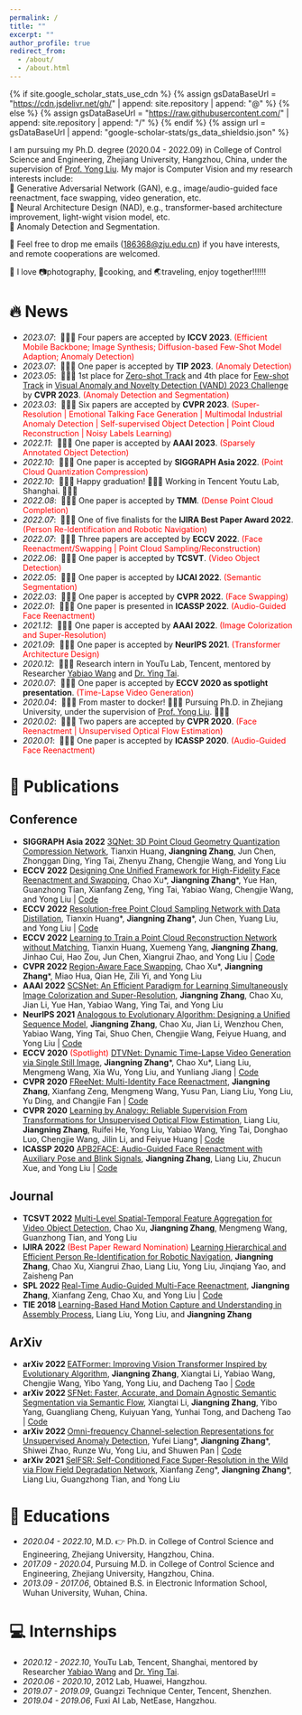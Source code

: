 ```yaml
---
permalink: /
title: ""
excerpt: ""
author_profile: true
redirect_from: 
  - /about/
  - /about.html
---
```


{% if site.google_scholar_stats_use_cdn %}
{% assign gsDataBaseUrl = "https://cdn.jsdelivr.net/gh/" | append: site.repository | append: "@" %}
{% else %}
{% assign gsDataBaseUrl = "https://raw.githubusercontent.com/" | append: site.repository | append: "/" %}
{% endif %}
{% assign url = gsDataBaseUrl | append: "google-scholar-stats/gs_data_shieldsio.json" %}

<span class='anchor' id='about-me'></span>


<!--
### Hi there 👋
**zhangzjn/zhangzjn** is a ✨ _special_ ✨ repository because its `README.md` (this file) appears on your GitHub profile.

Here are some ideas to get you started:

- 🔭 I’m currently working on ...
- 🌱 I’m currently learning ...
- 👯 I’m looking to collaborate on ...
- 🤔 I’m looking for help with ...
- 💬 Ask me about ...
- 📫 How to reach me: ...
- 😄 Pronouns: ...
- ⚡ Fun fact: ...

https://www.emojiall.com/zh-hans/all-cate
-->

I am pursuing my Ph.D. degree (2020.04 - 2022.09) in College of Control Science and Engineering, Zhejiang University, Hangzhou, China, under the supervision of [Prof. Yong Liu](https://april.zju.edu.cn/our-team/). My major is Computer Vision and my research interests include:<br>
🌱 Generative Adversarial Network (GAN), e.g., image/audio-guided face reenactment, face swapping, video generation, etc.<br>
🌱 Neural Architecture Design (NAD), e.g., transformer-based architecture improvement, light-wight vision model, etc.<br>
🌱 Anomaly Detection and Segmentation.

💬 Feel free to drop me emails (186368@zju.edu.cn) if you have interests, and remote cooperations are welcomed.

💖 I love 📷photography, 🍲cooking, and 🌏traveling, enjoy together!!!!!!

<!-- My research interest includes neural machine translation and computer vision. I have published more than 100 papers at the top international AI conferences with total <a href='https://scholar.google.com/citations?user=DhtAFkwAAAAJ'>google scholar citations <strong><span id='total_cit'>260000+</span></strong></a> (You can also use google scholar badge <a href='https://scholar.google.com/citations?user=DhtAFkwAAAAJ'><img src="https://img.shields.io/endpoint?url={{ url | url_encode }}&logo=Google%20Scholar&labelColor=f6f6f6&color=9cf&style=flat&label=citations"></a>). -->


# 🔥 News
- *2023.07*: &nbsp;🎉🎉🎉 Four papers are accepted by <strong>ICCV 2023</strong>. <span style="color:red">(Efficient Mobile Backbone; Image Synthesis; Diffusion-based Few-Shot Model Adaption; Anomaly Detection)</span>
- *2023.07*: &nbsp;🎉🎉🎉 One paper is accepted by <strong>TIP 2023</strong>. <span style="color:red">(Anomaly Detection)</span>
- *2023.05*: &nbsp;🎉🎉🎉 1st place for [Zero-shot Track](https://codalab.lisn.upsaclay.fr/competitions/12499#results) and 4th place for [Few-shot Track](https://codalab.lisn.upsaclay.fr/competitions/12500#results) in [Visual Anomaly and Novelty Detection (VAND) 2023 Challenge](https://sites.google.com/view/vand-cvpr23/home) by <strong>CVPR 2023</strong>. <span style="color:red">(Anomaly Detection and Segmentation)</span>
- *2023.03*: &nbsp;🎉🎉🎉 Six papers are accepted by <strong>CVPR 2023</strong>. <span style="color:red">(Super-Resolution | Emotional Talking Face Generation | Multimodal Industrial Anomaly Detection | Self-supervised Object Detection | Point Cloud Reconstruction | Noisy Labels Learning)</span>
- *2022.11*: &nbsp;🎉🎉🎉 One paper is accepted by <strong>AAAI 2023</strong>. <span style="color:red">(Sparsely Annotated Object Detection)</span>
- *2022.10*: &nbsp;🎉🎉🎉 One paper is accepted by <strong>SIGGRAPH Asia 2022</strong>. <span style="color:red">(Point Cloud Quantization Compression)</span>
- *2022.10*: &nbsp;🎉🎉🎉 Happy graduation! 🎉🎉🎉 Working in Tencent Youtu Lab, Shanghai. 🔭🔭🔭
- *2022.08*: &nbsp;🎉🎉🎉 One paper is accepted by <strong>TMM</strong>. <span style="color:red">(Dense Point Cloud Completion)</span>
- *2022.07*: &nbsp;🎉🎉🎉 One of five finalists for the <strong>IJIRA Best Paper Award 2022</strong>. <span style="color:red">(Person Re-Identification and Robotic Navigation)</span>
- *2022.07*: &nbsp;🎉🎉🎉 Three papers are accepted by <strong>ECCV 2022</strong>. <span style="color:red">(Face Reenactment/Swapping | Point Cloud Sampling/Reconstruction)</span>
- *2022.06*: &nbsp;🎉🎉🎉 One paper is accepted by <strong>TCSVT</strong>. <span style="color:red">(Video Object Detection)</span>
- *2022.05*: &nbsp;🎉🎉🎉 One paper is accepted by <strong>IJCAI 2022</strong>. <span style="color:red">(Semantic Segmentation)</span>
- *2022.03*: &nbsp;🎉🎉🎉 One paper is accepted by <strong>CVPR 2022</strong>. <span style="color:red">(Face Swapping)</span>
- *2022.01*: &nbsp;🎉🎉🎉 One paper is presented in <strong>ICASSP 2022</strong>. <span style="color:red">(Audio-Guided Face Reenactment)</span>
- *2021.12*: &nbsp;🎉🎉🎉 One paper is accepted by <strong>AAAI 2022</strong>. <span style="color:red">(Image Colorization and Super-Resolution)</span>
- *2021.09*: &nbsp;🎉🎉🎉 One paper is accepted by <strong>NeurIPS 2021</strong>. <span style="color:red">(Transformer Architecture Design)</span>
- *2020.12*: &nbsp;🎉🎉🎉 Research intern in YouTu Lab, Tencent, mentored by Researcher [Yabiao Wang](https://scholar.google.com.hk/citations?hl=zh-CN&user=xiK4nFUAAAAJ) and [Dr. Ying Tai](https://tyshiwo.github.io/).
- *2020.07*: &nbsp;🎉🎉🎉 One paper is accepted by <strong>ECCV 2020 as spotlight presentation</strong>. <span style="color:red">(Time-Lapse Video Generation)</span>
- *2020.04*: &nbsp;🎉🎉🎉 From master to docker! 🎉🎉🎉 Pursuing Ph.D. in Zhejiang University, under the supervision of [Prof. Yong Liu](https://april.zju.edu.cn/our-team/). 🔭🔭🔭
- *2020.02*: &nbsp;🎉🎉🎉 Two papers are accepted by <strong>CVPR 2020</strong>. <span style="color:red">(Face Reenactment | Unsupervised Optical Flow Estimation)</span>
- *2020.01*: &nbsp;🎉🎉🎉 One paper is accepted by <strong>ICASSP 2020</strong>. <span style="color:red">(Audio-Guided Face Reenactment)</span>

# 📝 Publications 

## Conference 
<ul>

<li><strong>SIGGRAPH Asia 2022</strong> <a href="https://arxiv.org">3QNet: 3D Point Cloud Geometry Quantization Compression Network</a>, Tianxin Huang, <strong>Jiangning Zhang</strong>, Jun Chen, Zhonggan Ding, Ying Tai, Zhenyu Zhang, Chengjie Wang, and Yong Liu </li>

<li><strong>ECCV 2022</strong> <a href="https://arxiv.org">Designing One Unified Framework for High-Fidelity Face Reenactment and Swapping</a>, Chao Xu*, <strong>Jiangning Zhang</strong>*, Yue Han, Guanzhong Tian, Xianfang Zeng, Ying Tai, Yabiao Wang, Chengjie Wang, and Yong Liu | <a href="https://github.com/xc-csc101/UniFace">Code</a> </li>

<li><strong>ECCV 2022</strong> <a href="https://arxiv.org">Resolution-free Point Cloud Sampling Network with Data Distillation</a>, Tianxin Huang*, <strong>Jiangning Zhang</strong>*, Jun Chen, Yuang Liu, and Yong Liu | <a href="https://github.com/Tianxinhuang/PCDNet">Code</a> </li>

<li><strong>ECCV 2022</strong> <a href="https://arxiv.org">Learning to Train a Point Cloud Reconstruction Network without Matching</a>, Tianxin Huang, Xuemeng Yang, <strong>Jiangning Zhang</strong>, Jinhao Cui, Hao Zou, Jun Chen, Xiangrui Zhao, and Yong Liu | <a href="https://github.com/Tianxinhuang/PCLossNet">Code</a> </li>

<li><strong>CVPR 2022</strong> <a href="https://ieeexplore.ieee.org/abstract/document/9552566">Region-Aware Face Swapping</a>, Chao Xu*, <strong>Jiangning Zhang</strong>*, Miao Hua, Qian He, Zili Yi, and Yong Liu </li>

<li><strong>AAAI 2022</strong> <a href="https://ojs.aaai.org/index.php/AAAI/article/view/20236">SCSNet: An Efficient Paradigm for Learning Simultaneously Image Colorization and Super-Resolution</a>, <strong>Jiangning Zhang</strong>, Chao Xu, Jian Li, Yue Han, Yabiao Wang, Ying Tai, and Yong Liu </li>

<li><strong>NeurIPS 2021</strong> <a href="https://proceedings.neurips.cc/paper/2021/hash/e02e27e04fdff967ba7d76fb24b8069d-Abstract.html">Analogous to Evolutionary Algorithm: Designing a Unified Sequence Model</a>, <strong>Jiangning Zhang</strong>, Chao Xu, Jian Li, Wenzhou Chen, Yabiao Wang, Ying Tai, Shuo Chen, Chengjie Wang, Feiyue Huang, and Yong Liu | <a href="https://github.com/TencentYoutuResearch/BaseArchitecture-EAT">Code</a> </li>

<li><strong>ECCV 2020</strong> <span style="color:red">(Spotlight)</span> <a href="https://link.springer.com/chapter/10.1007/978-3-030-58558-7_18">DTVNet: Dynamic Time-Lapse Video Generation via Single Still Image</a>, <strong>Jiangning Zhang</strong>*, Chao Xu*, Liang Liu, Mengmeng Wang, Xia Wu, Yong Liu, and Yunliang Jiang | <a href="https://github.com/zhangzjn/DTVNet">Code</a> </li>

<li><strong>CVPR 2020</strong> <a href="https://openaccess.thecvf.com/content_CVPR_2020/html/Zhang_FReeNet_Multi-Identity_Face_Reenactment_CVPR_2020_paper.html">FReeNet: Multi-Identity Face Reenactment</a>, <strong>Jiangning Zhang</strong>, Xianfang Zeng, Mengmeng Wang, Yusu Pan, Liang Liu, Yong Liu, Yu Ding, and Changjie Fan | <a href="https://github.com/zhangzjn/FReeNet">Code</a> </li>

<li><strong>CVPR 2020</strong> <a href="https://openaccess.thecvf.com/content_CVPR_2020/html/Liu_Learning_by_Analogy_Reliable_Supervision_From_Transformations_for_Unsupervised_Optical_CVPR_2020_paper.html">Learning by Analogy: Reliable Supervision From Transformations for Unsupervised Optical Flow Estimation</a>, Liang Liu, <strong>Jiangning Zhang</strong>, Ruifei He, Yong Liu, Yabiao Wang, Ying Tai, Donghao Luo, Chengjie Wang, Jilin Li, and Feiyue Huang | <a href="https://github.com/lliuz/ARFlow">Code</a> </li>

<li><strong>ICASSP 2020</strong> <a href="https://ieeexplore.ieee.org/abstract/document/9052977">APB2FACE: Audio-Guided Face Reenactment with Auxiliary Pose and Blink Signals</a>, <strong>Jiangning Zhang</strong>, Liang Liu, Zhucun Xue, and Yong Liu | <a href="https://github.com/zhangzjn/APB2Face">Code</a> </li>

</ul>

## Journal
<ul>

<li><strong>TCSVT 2022</strong> <a href="https://ieeexplore.ieee.org/abstract/document/9797768">Multi-Level Spatial-Temporal Feature Aggregation for Video Object Detection</a>, Chao Xu, <strong>Jiangning Zhang</strong>, Mengmeng Wang, Guanzhong Tian, and Yong Liu </li>

<li><strong>IJIRA 2022</strong> <span style="color:red">(Best Paper Reward Nomination)</span> <a href="https://link.springer.com/article/10.1007/s41315-021-00167-2">Learning Hierarchical and Efficient Person Re-Identification for Robotic Navigation</a>, <strong>Jiangning Zhang</strong>, Chao Xu, Xiangrui Zhao, Liang Liu, Yong Liu, Jinqiang Yao, and Zaisheng Pan </li>

<li><strong>SPL 2022 </strong> <a href="https://ieeexplore.ieee.org/abstract/document/9552566">Real-Time Audio-Guided Multi-Face Reenactment</a>, <strong>Jiangning Zhang</strong>, Xianfang Zeng, Chao Xu, and Yong Liu | <a href="https://github.com/zhangzjn/APB2FaceV2">Code</a> </li>

<li><strong>TIE 2018</strong> <a href="https://ieeexplore.ieee.org/abstract/document/8566182">Learning-Based Hand Motion Capture and Understanding in Assembly Process</a>, Liang Liu, Yong Liu, and <strong>Jiangning Zhang</strong> </li>

</ul>

## ArXiv

<ul>

<li><strong>arXiv 2022 </strong> <a href="https://arxiv.org/abs/2206.09325">EATFormer: Improving Vision Transformer Inspired by Evolutionary Algorithm</a>, <strong>Jiangning Zhang</strong>, Xiangtai Li, Yabiao Wang, Chengjie Wang, Yibo Yang, Yong Liu, and Dacheng Tao | <a href="https://https://github.com/zhangzjn/EATFormer">Code</a> </li>

<li><strong>arXiv 2022 </strong> <a href="https://arxiv.org/abs/2207.04415v1">SFNet: Faster, Accurate, and Domain Agnostic Semantic Segmentation via Semantic Flow</a>, Xiangtai Li, <strong>Jiangning Zhang</strong>, Yibo Yang, Guangliang Cheng, Kuiyuan Yang, Yunhai Tong, and Dacheng Tao | <a href="https://github.com/lxtGH/SFSegNets">Code</a> </li>

<li><strong>arXiv 2022 </strong> <a href="https://arxiv.org/abs/2203.00259">Omni-frequency Channel-selection Representations for Unsupervised Anomaly Detection</a>, Yufei Liang*, <strong>Jiangning Zhang</strong>*, Shiwei Zhao, Runze Wu, Yong Liu, and Shuwen Pan | <a href="https://github.com/zhangzjn/OCR-GAN">Code</a> </li>

<li><strong>arXiv 2021 </strong> <a href="https://arxiv.org/abs/2112.10683">SelFSR: Self-Conditioned Face Super-Resolution in the Wild via Flow Field Degradation Network</a>, Xianfang Zeng*, <strong>Jiangning Zhang</strong>*, Liang Liu, Guangzhong Tian, and Yong Liu </li>

</ul>

<!-- # 🎖 Honors and Awards
- *2021.10* Lorem ipsum dolor sit amet, consectetur adipiscing elit. Vivamus ornare aliquet ipsum, ac tempus justo dapibus sit amet. 
- *2021.09* Lorem ipsum dolor sit amet, consectetur adipiscing elit. Vivamus ornare aliquet ipsum, ac tempus justo dapibus sit amet.  -->

# 📖 Educations
- *2020.04 - 2022.10*, M.D. 👉️ Ph.D. in College of Control Science and Engineering, Zhejiang University, Hangzhou, China. 
- *2017.09 - 2020.04*, Pursuing M.D. in College of Control Science and Engineering, Zhejiang University, Hangzhou, China.
- *2013.09 - 2017.06*, Obtained B.S. in Electronic Information School, Wuhan University, Wuhan, China.

<!-- # 💬 Invited Talks
- *2021.06*, Lorem ipsum dolor sit amet, consectetur adipiscing elit. Vivamus ornare aliquet ipsum, ac tempus justo dapibus sit amet. 
- *2021.03*, Lorem ipsum dolor sit amet, consectetur adipiscing elit. Vivamus ornare aliquet ipsum, ac tempus justo dapibus sit amet.  \| [\[video\]](https://github.com/) -->

# 💻 Internships
- *2020.12 - 2022.10*, YouTu Lab, Tencent, Shanghai, mentored by Researcher [Yabiao Wang](https://scholar.google.com.hk/citations?hl=zh-CN&user=xiK4nFUAAAAJ) and [Dr. Ying Tai](https://tyshiwo.github.io/).
- *2020.06 - 2020.10*, 2012 Lab, Huawei, Hangzhou.
- *2019.07 - 2019.09*, Guangzi Technique Center, Tencent, Shenzhen.
- *2019.04 - 2019.06*, Fuxi AI Lab, NetEase, Hangzhou.
